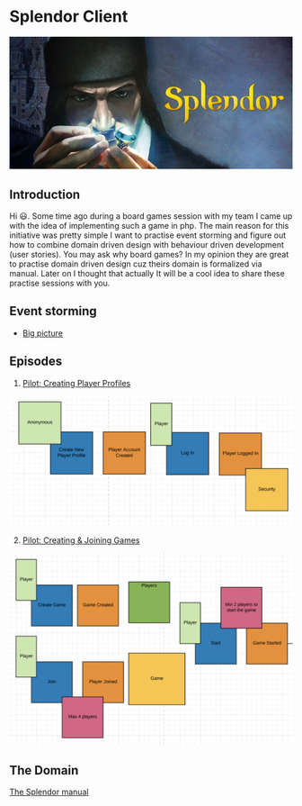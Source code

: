 # Splendor Client

![alt text](/docs/media/Splendor.jpg)

Introduction
------------

Hi :smiley:. Some time ago during a board games session with my team I came up with the idea of implementing such a game in 
php. The main reason for this initiative was pretty simple I want to practise event storming and figure out how to combine domain driven design with behaviour driven development (user stories).
You may ask why board games? In my opinion they are great to practise domain driven design cuz theirs domain is formalized via manual. 
Later on I thought that actually It will be a cool idea to share these practise sessions with you.

Event storming
--------------
 - [Big picture](https://www.lucidchart.com/invitations/accept/e43b9aba-7c2b-464f-99c1-78278a18fac2)

Episodes
--------

1. [Pilot: Creating Player Profiles](/docs/CreatingPlayerProfiles.md)

![alt text](docs/media/CreatingProfiles.png)

2. [Pilot: Creating & Joining Games](/docs/CreatingPlayerProfiles.md)

![alt text](docs/media/JoiningGames.png)

The Domain
----------

[The Splendor manual](/docs/media/Rules_Splendor_US.pdf)
